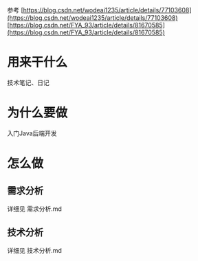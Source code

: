 参考
[https://blog.csdn.net/wodeai1235/article/details/77103608](https://blog.csdn.net/wodeai1235/article/details/77103608)
[https://blog.csdn.net/FYA_93/article/details/81670585](https://blog.csdn.net/FYA_93/article/details/81670585)
# 用来干什么
技术笔记、日记
# 为什么要做
入门Java后端开发
# 怎么做
## 需求分析
详细见 需求分析.md
## 技术分析
详细见 技术分析.md
<!--stackedit_data:
eyJoaXN0b3J5IjpbLTIwOTQ4NjM0MDIsMTkxNzg5OTUyM119
-->